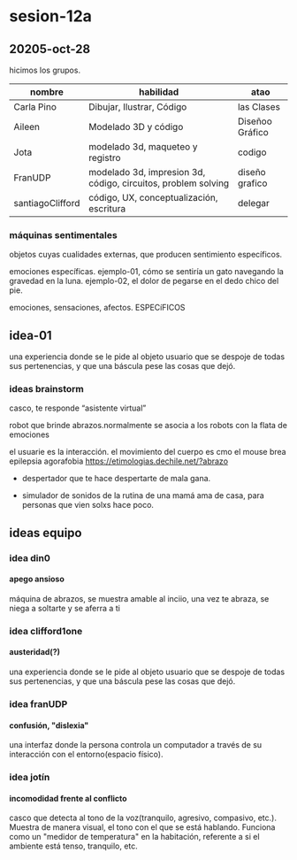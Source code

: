 # sesion-12a

## 20205-oct-28

hicimos los grupos.

| nombre           | habilidad                                                     | atao            |
|------------------|---------------------------------------------------------------|-----------------|
| Carla Pino       | Dibujar, Ilustrar, Código                                     | las Clases      |
| Aileen           | Modelado 3D y código                                          | Diseñoo Gráfico |
| Jota             | modelado 3d, maqueteo y registro                              | codigo          |
| FranUDP          | modelado 3d, impresion 3d, código, circuitos, problem solving | diseño grafico  |
| santiagoClifford | código, UX, conceptualización, escritura                      | delegar         |


### máquinas sentimentales

objetos cuyas cualidades externas, que producen sentimiento específicos.

emociones específicas. ejemplo-01, cómo se sentiría un gato navegando la gravedad en la luna. ejemplo-02, el dolor de pegarse en el dedo chico del pie.

emociones, sensaciones, afectos. ESPECíFICOS

## idea-01

una experiencia donde se le pide al objeto usuario que se despoje de todas sus pertenencias, y que una báscula pese las cosas que dejó.

### ideas brainstorm

casco, te responde “asistente virtual”

robot que brinde abrazos.normalmente se asocia a los robots con la flata de emociones

el usuarie es la interacción. el movimiento del cuerpo es cmo el mouse
brea
epilepsia
agorafobia
https://etimologias.dechile.net/?abrazo

- despertador que te hace despertarte de mala gana.

- simulador de sonidos de la rutina de una mamá ama de casa, para personas que vien solxs hace poco.

## ideas equipo 

### idea din0

#### apego ansioso

máquina de abrazos, se muestra amable al inciio, una vez te abraza, se niega a soltarte y se aferra a ti

### idea clifford1one

#### austeridad(?)

una experiencia donde se le pide al objeto usuario que se despoje de todas sus pertenencias, y que una báscula pese las cosas que dejó.

### idea franUDP

#### confusión, "dislexia"

una interfaz donde la persona controla un computador a través de su interacción con el entorno(espacio físico).

### idea jotín

#### incomodidad frente al conflicto

casco que detecta al tono de la voz(tranquilo, agresivo, compasivo, etc.). Muestra de manera visual, el tono con el que se está hablando. Funciona como un "medidor de temperatura" en la habitación, referente a si el ambiente está tenso, tranquilo, etc.
